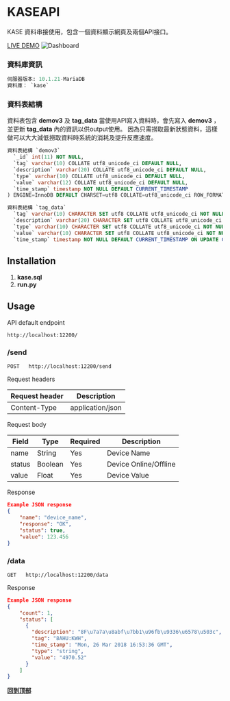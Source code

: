 # KASEAPI

KASE 資料串接使用，包含一個資料顯示網頁及兩個API接口。

[LIVE DEMO][demo_link]
![Dashboard][screenshot]

### 資料庫資訊

```sql
伺服器版本: 10.1.21-MariaDB
資料庫： `kase`
```

### 資料表結構

資料表包含 **demov3** 及 **tag_data**
當使用API寫入資料時，會先寫入 **demov3** ，並更新 **tag_data** 內的資訊以供output使用。
因為只需撈取最新狀態資料，這樣做可以大大減低撈取資料時系統的消耗及提升反應速度。

```sql
資料表結構 `demov3`
  `_id` int(11) NOT NULL,
  `tag` varchar(10) COLLATE utf8_unicode_ci DEFAULT NULL,
  `description` varchar(20) COLLATE utf8_unicode_ci DEFAULT NULL,
  `type` varchar(10) COLLATE utf8_unicode_ci DEFAULT NULL,
  `value` varchar(12) COLLATE utf8_unicode_ci DEFAULT NULL,
  `time_stamp` timestamp NOT NULL DEFAULT CURRENT_TIMESTAMP
) ENGINE=InnoDB DEFAULT CHARSET=utf8 COLLATE=utf8_unicode_ci ROW_FORMAT=COMPACT;
```

```sql
資料表結構 `tag_data`
  `tag` varchar(10) CHARACTER SET utf8 COLLATE utf8_unicode_ci NOT NULL,
  `description` varchar(20) CHARACTER SET utf8 COLLATE utf8_unicode_ci NOT NULL,
  `type` varchar(10) CHARACTER SET utf8 COLLATE utf8_unicode_ci NOT NULL,
  `value` varchar(10) CHARACTER SET utf8 COLLATE utf8_unicode_ci NOT NULL,
  `time_stamp` timestamp NOT NULL DEFAULT CURRENT_TIMESTAMP ON UPDATE CURRENT_TIMESTAMP
```

## Installation

1. **kase.sql** 
2. **run.py**

## Usage

API default endpoint

```
http://localhost:12200/
```

### /send
```
POST   http://localhost:12200/send
```

Request headers

| Request header | Description      |
| -------------- | ---------------- |
| Content-Type   | application/json |

Request body

| Field  | Type    | Required | Description           |
| ------ | ------- | -------- | --------------------- |
| name   | String  | Yes      | Device Name           |
| status | Boolean | Yes      | Device Online/Offline |
| value  | Float   | Yes      | Device Value          |

Response

```JSON
Example JSON response
{
    "name": "device_name",
    "response": "OK",
    "status": true,
    "value": 123.456
} 
```

### /data

```
GET   http://localhost:12200/data
```

Response

```JSON
Example JSON response
{
    "count": 1,
    "status": [
      {
        "description": "8F\u7a7a\u8abf\u7bb1\u96fb\u9336\u6578\u503c", 
        "tag": "8AHU:KWH", 
        "time_stamp": "Mon, 26 Mar 2018 16:53:36 GMT", 
        "type": "string", 
        "value": "4970.52"
      }
    ]
} 
```

**[回到顶部](#kaseapi)**


[demo_link]:http://997052ba.ap.ngrok.io "LIVE DEMO"
[screenshot]:https://i.imgur.com/ZSW63Tj.png "資料檢視器"
